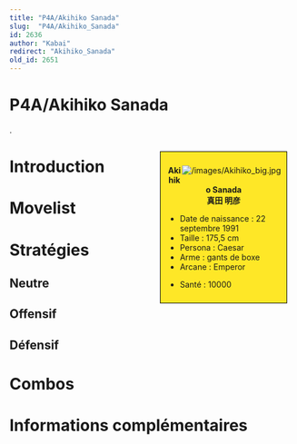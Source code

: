 ```yaml
---
title: "P4A/Akihiko Sanada"
slug:  "P4A/Akihiko_Sanada"
id: 2636
author: "Kabai"
redirect: "Akihiko_Sanada"
old_id: 2651
---
```


# P4A/Akihiko Sanada

.

<div style="float:right; border: 1px black solid; background-color: #FEE727; width: 40%; margin:15px; padding:10px">
<div style="float:right">

![](/images/Akihiko_big.jpg "/images/Akihiko_big.jpg")

</div>
<div>
<center>

**Akihiko Sanada**  
**真田 明彦**  
  

</center>

- Date de naissance : 22 septembre 1991
- Taille : 175,5 cm
- Persona : Caesar
- Arme : gants de boxe
- Arcane : Emperor

<!-- -->

- Santé : 10000

</div>
</div>

# Introduction

# Movelist

# Stratégies

## Neutre

## Offensif

## Défensif

# Combos

# Informations complémentaires
